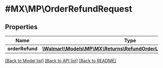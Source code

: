 # #MX\MP\OrderRefundRequest

## Properties

Name | Type | Description | Notes
------------ | ------------- | ------------- | -------------
**orderRefund** | [**\Walmart\Models\MP\MX\Returns\RefundOrderLinesRequestOrderRefund**](RefundOrderLinesRequestOrderRefund.md) |  | [optional]


[[Back to Model list]](../) [[Back to API list]](../../Api/MX/MP) [[Back to README]](../../README.md)
